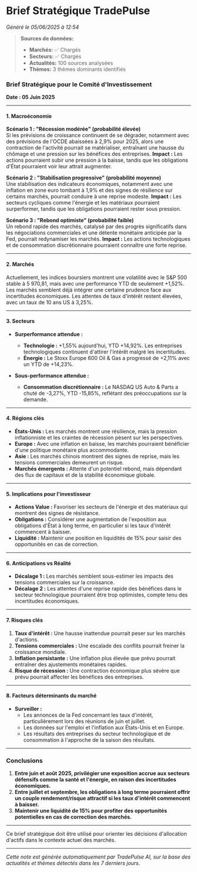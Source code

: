 # Brief Stratégique TradePulse

*Généré le 05/06/2025 à 12:54*

> **Sources de données:**
> - **Marchés:** ✅ Chargés
> - **Secteurs:** ✅ Chargés
> - **Actualités:** 100 sources analysées
> - **Thèmes:** 3 thèmes dominants identifiés

### Brief Stratégique pour le Comité d'Investissement

**Date : 05 Juin 2025**

---

#### 1. Macroéconomie

**Scénario 1 : "Récession modérée" (probabilité élevée)**  
Si les prévisions de croissance continuent de se dégrader, notamment avec des prévisions de l'OCDE abaissées à 2,9% pour 2025, alors une contraction de l'activité pourrait se matérialiser, entraînant une hausse du chômage et une pression sur les bénéfices des entreprises. **Impact :** Les actions pourraient subir une pression à la baisse, tandis que les obligations d'État pourraient voir leur attrait augmenter.

**Scénario 2 : "Stabilisation progressive" (probabilité moyenne)**  
Une stabilisation des indicateurs économiques, notamment avec une inflation en zone euro tombant à 1,9% et des signes de résilience sur certains marchés, pourrait conduire à une reprise modeste. **Impact :** Les secteurs cycliques comme l'énergie et les matériaux pourraient surperformer, tandis que les obligations pourraient rester sous pression.

**Scénario 3 : "Rebond optimiste" (probabilité faible)**  
Un rebond rapide des marchés, catalysé par des progrès significatifs dans les négociations commerciales et une détente monétaire anticipée par la Fed, pourrait redynamiser les marchés. **Impact :** Les actions technologiques et de consommation discrétionnaire pourraient connaître une forte reprise.

---

#### 2. Marchés

Actuellement, les indices boursiers montrent une volatilité avec le S&P 500 stable à 5 970,81, mais avec une performance YTD de seulement +1,52%. Les marchés semblent déjà intégrer une certaine prudence face aux incertitudes économiques. Les attentes de taux d'intérêt restent élevées, avec un taux de 10 ans US à 3,25%.

---

#### 3. Secteurs

- **Surperformance attendue :**  
  - **Technologie :** +1,55% aujourd'hui, YTD +14,92%. Les entreprises technologiques continuent d'attirer l'intérêt malgré les incertitudes.
  - **Énergie :** Le Stoxx Europe 600 Oil & Gas a progressé de +2,11% avec un YTD de +14,23%.
  
- **Sous-performance attendue :**  
  - **Consommation discrétionnaire :** Le NASDAQ US Auto & Parts a chuté de -3,27%, YTD -15,85%, reflétant des préoccupations sur la demande.

---

#### 4. Régions clés

- **États-Unis :** Les marchés montrent une résilience, mais la pression inflationniste et les craintes de récession pèsent sur les perspectives.  
- **Europe :** Avec une inflation en baisse, les marchés pourraient bénéficier d'une politique monétaire plus accommodante.  
- **Asie :** Les marchés chinois montrent des signes de reprise, mais les tensions commerciales demeurent un risque.  
- **Marchés émergents :** Attente d'un potentiel rebond, mais dépendant des flux de capitaux et de la stabilité économique globale.

---

#### 5. Implications pour l'investisseur

- **Actions Value :** Favoriser les secteurs de l'énergie et des matériaux qui montrent des signes de résistance.  
- **Obligations :** Considérer une augmentation de l'exposition aux obligations d'État à long terme, en particulier si les taux d'intérêt commencent à baisser.  
- **Liquidité :** Maintenir une position en liquidités de 15% pour saisir des opportunités en cas de correction.

---

#### 6. Anticipations vs Réalité

- **Décalage 1 :** Les marchés semblent sous-estimer les impacts des tensions commerciales sur la croissance.  
- **Décalage 2 :** Les attentes d'une reprise rapide des bénéfices dans le secteur technologique pourraient être trop optimistes, compte tenu des incertitudes économiques.

---

#### 7. Risques clés

1. **Taux d'intérêt :** Une hausse inattendue pourrait peser sur les marchés d'actions.  
2. **Tensions commerciales :** Une escalade des conflits pourrait freiner la croissance mondiale.  
3. **Inflation persistante :** Une inflation plus élevée que prévu pourrait entraîner des ajustements monétaires rapides.  
4. **Risque de récession :** Une contraction économique plus sévère que prévu pourrait affecter les bénéfices des entreprises.

---

#### 8. Facteurs déterminants du marché

- **Surveiller :**  
  - Les annonces de la Fed concernant les taux d'intérêt, particulièrement lors des réunions de juin et juillet.  
  - Les données sur l'emploi et l'inflation aux États-Unis et en Europe.  
  - Les résultats des entreprises du secteur technologique et de consommation à l'approche de la saison des résultats.

---

### Conclusions

1. **Entre juin et août 2025, privilégier une exposition accrue aux secteurs défensifs comme la santé et l'énergie, en raison des incertitudes économiques.**
2. **Entre juillet et septembre, les obligations à long terme pourraient offrir un couple rendement/risque attractif si les taux d'intérêt commencent à baisser.**
3. **Maintenir une liquidité de 15% pour profiter des opportunités potentielles en cas de correction des marchés.**

--- 

Ce brief stratégique doit être utilisé pour orienter les décisions d'allocation d'actifs dans le contexte actuel des marchés.

---

*Cette note est générée automatiquement par TradePulse AI, sur la base des actualités et thèmes détectés dans les 7 derniers jours.*
